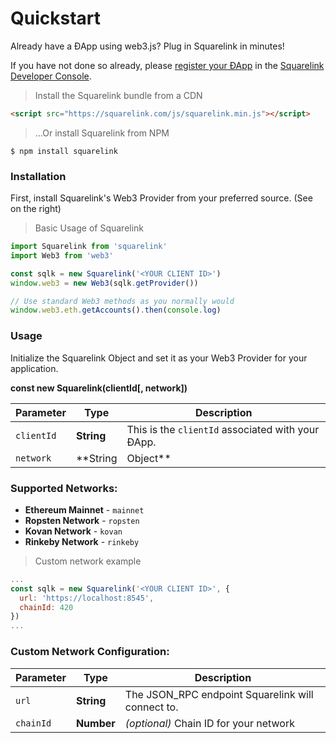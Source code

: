 
# **Quickstart**

Already have a ÐApp using web3.js? Plug in Squarelink in minutes!

If you have not done so already, please [register your ÐApp](#getting-started) in the [Squarelink Developer Console](https://dev.squarelink.com).

> Install the Squarelink bundle from a CDN

```html
<script src="https://squarelink.com/js/squarelink.min.js"></script>
```

> ...Or install Squarelink from NPM

```shell
$ npm install squarelink
```

### Installation

First, install Squarelink's Web3 Provider from your preferred source. (See on the right)


> Basic Usage of Squarelink

```javascript
import Squarelink from 'squarelink'
import Web3 from 'web3'

const sqlk = new Squarelink('<YOUR CLIENT ID>')
window.web3 = new Web3(sqlk.getProvider())

// Use standard Web3 methods as you normally would
window.web3.eth.getAccounts().then(console.log)
```

### Usage

Initialize the Squarelink Object and set it as your Web3 Provider for your application.

**const new Squarelink(clientId[, network])**

Parameter | Type | Description
--------- | ------- | -----------
`clientId` | **String** | This is the `clientId` associated with your ÐApp.
`network` | **String|Object** | Defaults to `mainnet`. The name of a network supported by Squarelink, or your own custom network configuration (See below).

### Supported Networks:

- **Ethereum Mainnet** - `mainnet`
- **Ropsten Network** - `ropsten`
- **Kovan Network** - `kovan`
- **Rinkeby Network** - `rinkeby`

> Custom network example

```javascript
...
const sqlk = new Squarelink('<YOUR CLIENT ID>', {
  url: 'https://localhost:8545',
  chainId: 420
})
...
```

### Custom Network Configuration:

Parameter | Type | Description
--------- | ------- | -----------
`url` | **String** | The JSON_RPC endpoint Squarelink will connect to.
`chainId` | **Number** | *(optional)* Chain ID for your network
